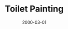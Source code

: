 ---
title: "Toilet Painting"
intro: Self portrait from college
thumb: ../img/gallery/art-toiletpainting.jpg
collection: galleryImage
collection_label: art
featured: true
layout: article.html
date: 2000-03-01
---